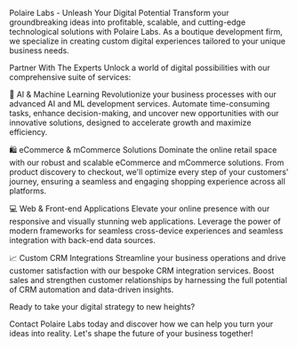 Polaire Labs - Unleash Your Digital Potential
Transform your groundbreaking ideas into profitable, scalable, and cutting-edge technological solutions with Polaire Labs. As a boutique development firm, we specialize in creating custom digital experiences tailored to your unique business needs.

Partner With The Experts
Unlock a world of digital possibilities with our comprehensive suite of services:

🚀 AI & Machine Learning
Revolutionize your business processes with our advanced AI and ML development services. Automate time-consuming tasks, enhance decision-making, and uncover new opportunities with our innovative solutions, designed to accelerate growth and maximize efficiency.

🛍️ eCommerce & mCommerce Solutions
Dominate the online retail space with our robust and scalable eCommerce and mCommerce solutions. From product discovery to checkout, we'll optimize every step of your customers' journey, ensuring a seamless and engaging shopping experience across all platforms.

💻 Web & Front-end Applications
Elevate your online presence with our responsive and visually stunning web applications. Leverage the power of modern frameworks for seamless cross-device experiences and seamless integration with back-end data sources.

📈 Custom CRM Integrations
Streamline your business operations and drive customer satisfaction with our bespoke CRM integration services. Boost sales and strengthen customer relationships by harnessing the full potential of CRM automation and data-driven insights.

Ready to take your digital strategy to new heights?

Contact Polaire Labs today and discover how we can help you turn your ideas into reality. Let's shape the future of your business together!
